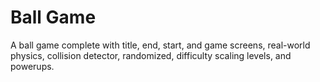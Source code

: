 # Ball Game

A ball game complete with title, end, start, and game screens, real-world physics, collision detector, randomized, difficulty scaling levels, and powerups.
